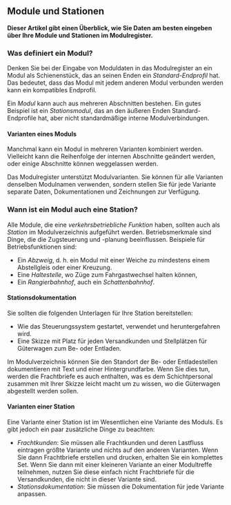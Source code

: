 ﻿## Module und Stationen
**Dieser Artikel gibt einen Überblick, wie Sie Daten am besten eingeben
über Ihre Module und Stationen im Modulregister.**

### Was definiert ein Modul?
Denken Sie bei der Eingabe von Moduldaten in das Modulregister an ein Modul
als Schienenstück, das an seinen Enden ein *Standard-Endprofil* hat.
Das bedeutet, dass das Modul mit jedem anderen Modul verbunden werden kann
ein kompatibles Endprofil.

 
Ein *Modul* kann auch aus mehreren Abschnitten bestehen.
Ein gutes Beispiel ist ein *Stationsmodul*, das an den äußeren Enden Standard-Endprofile hat,
aber nicht standardmäßige interne Modulverbindungen.

#### Varianten eines Moduls
Manchmal kann ein Modul in mehreren Varianten kombiniert werden.
Vielleicht kann die Reihenfolge der internen Abschnitte geändert werden, oder einige Abschnitte können weggelassen werden.

Das Modulregister unterstützt Modulvarianten. Sie können für alle Varianten denselben Modulnamen verwenden,
sondern stellen Sie für jede Variante separate Daten, Dokumentationen und Zeichnungen zur Verfügung.

### Wann ist ein Modul auch eine Station?
Alle Module, die eine *verkehrsbetriebliche Funktion* haben, sollten auch als *Station* im Modulverzeichnis aufgeführt werden.
Betriebsmerkmale sind Dinge, die die Zugsteuerung und -planung beeinflussen.
Beispiele für Betriebsfunktionen sind:
- Ein *Abzweig*, d. h. ein Modul mit einer Weiche zu mindestens einem Abstellgleis oder einer Kreuzung.
- Eine *Haltestelle*, wo Züge zum Fahrgastwechsel halten können,
- Ein *Rangierbahnhof*, auch ein *Schattenbahnhof*.

#### Stationsdokumentation
Sie sollten die folgenden Unterlagen für Ihre Station bereitstellen:
- Wie das Steuerungssystem gestartet, verwendet und heruntergefahren wird.
- Eine Skizze mit Platz für jeden Versandkunden und Stellplätzen für Güterwagen zum Be- oder Entladen.

Im Modulverzeichnis können Sie den Standort der Be- oder Entladestellen dokumentieren
mit Text und einer Hintergrundfarbe.
Wenn Sie dies tun, werden die Frachtbriefe es auch enthalten,
was es dem Schichtpersonal zusammen mit Ihrer Skizze leicht macht
um zu wissen, wo die Güterwagen abgestellt werden sollen.


#### Varianten einer Station
Eine Variante einer Station ist im Wesentlichen eine Variante des Moduls.
Es gibt jedoch ein paar zusätzliche Dinge zu beachten:
- *Frachtkunden*: Sie müssen alle Frachtkunden und deren Lastfluss eintragen
größte Variante und nichts auf den anderen Varianten.
Wenn Sie dann Frachtbriefe erstellen und drucken, erhalten Sie ein komplettes Set.
Wenn Sie dann mit einer kleineren Variante an einer Modultreffe teilnehmen, nutzen Sie diese einfach nicht
Frachtbriefe für die Versandkunden, die nicht in dieser Variante sind.
- *Stationsdokumentation*: Sie müssen die Dokumentation für jede Variante anpassen.

